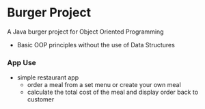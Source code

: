 # Burger Project

A Java burger project for Object Oriented Programming
- Basic OOP principles without the use of Data Structures

### App Use
- simple restaurant app
  - order a meal from a set menu or create your own meal
  - calculate the total cost of the meal and display order back to customer
